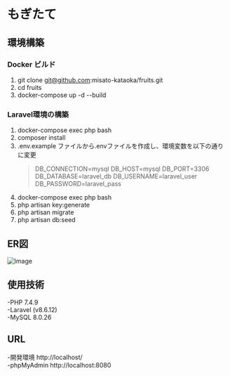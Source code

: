 # もぎたて  


## 環境構築  
### Docker ビルド
1. git clone git@github.com:misato-kataoka/fruits.git
2. cd fruits
3. docker-compose up -d --build

### Laravel環境の構築
1. docker-compose exec php bash
2. composer install
3. .env.example ファイルから.envファイルを作成し、環境変数を以下の通りに変更
   >DB_CONNECTION=mysql
   >DB_HOST=mysql
   >DB_PORT=3306
   >DB_DATABASE=laravel_db
   >DB_USERNAME=laravel_user
   >DB_PASSWORD=laravel_pass
4. docker-compose exec php bash
5. php artisan key:generate
6. php artisan migrate
7. php artisan db:seed

## ER図
![Image](https://github.com/user-attachments/assets/5876df46-97dd-4cc2-a146-8838ae326426)

## 使用技術  
-PHP 7.4.9   
-Laravel (v8.6.12)  
-MySQL 8.0.26  


## URL  
-開発環境 http://localhost/  
-phpMyAdmin http://localhost:8080  
